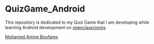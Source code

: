 # QuizGame_Android
This repository is dedicated to my Quiz Game that I am developing while learning Android development on [openclassrooms](https://openclassrooms.com/fr/courses/4517166-developpez-votre-premiere-application-android).


<script type="text/javascript" src="https://platform.linkedin.com/badges/js/profile.js" async defer></script>
<div class="LI-profile-badge"  data-version="v1" data-size="medium" data-locale="en_US" data-type="horizontal" data-theme="dark" data-vanity="mohamed-amine-boufares"><a class="LI-simple-link" href='https://tn.linkedin.com/in/mohamed-amine-boufares?trk=profile-badge'>Mohamed Amine Boufares</a></div>
